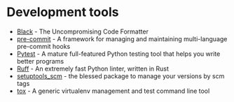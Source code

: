 # Development tools

- [Black](https://github.com/psf/black) - The Uncompromising Code Formatter
- [pre-commit](https://pre-commit.com/) - A framework for managing and maintaining multi-language pre-commit hooks
- [Pytest](https://docs.pytest.org/) - A mature full-featured Python testing tool that helps you write better programs
- [Ruff](https://beta.ruff.rs/) - An extremely fast Python linter, written in Rust
- [setuptools_scm](https://github.com/pypa/setuptools_scm/) - the blessed package to manage your versions by scm tags
- [tox](https://tox.readthedocs.io/) - A generic virtualenv management and test command line tool